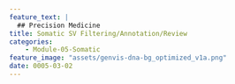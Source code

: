 ```yaml
---
feature_text: |
  ## Precision Medicine
title: Somatic SV Filtering/Annotation/Review
categories:
    - Module-05-Somatic
feature_image: "assets/genvis-dna-bg_optimized_v1a.png"
date: 0005-03-02
---
```


